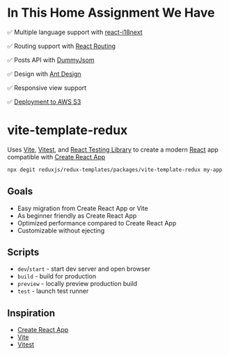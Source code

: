 # In This Home Assignment We Have

✅ Multiple language support with [react-i18next](https://react.i18next.com/)

✅ Routing support with [React Routing](https://reactrouter.com/en/main)

✅ Posts API with [DummyJsom](https://dummyjson.com/)

✅ Design with [Ant Design](https://ant.design/)

✅ Responsive view support

✅ [Deployment to AWS S3](https://esh-blog.s3.eu-west-1.amazonaws.com/index.html)


# vite-template-redux

Uses [Vite](https://vitejs.dev/), [Vitest](https://vitest.dev/), and [React Testing Library](https://github.com/testing-library/react-testing-library) to create a modern [React](https://react.dev/) app compatible with [Create React App](https://create-react-app.dev/)

```sh
npx degit reduxjs/redux-templates/packages/vite-template-redux my-app
```

## Goals

- Easy migration from Create React App or Vite
- As beginner friendly as Create React App
- Optimized performance compared to Create React App
- Customizable without ejecting

## Scripts

- `dev`/`start` - start dev server and open browser
- `build` - build for production
- `preview` - locally preview production build
- `test` - launch test runner

## Inspiration

- [Create React App](https://github.com/facebook/create-react-app/tree/main/packages/cra-template)
- [Vite](https://github.com/vitejs/vite/tree/main/packages/create-vite/template-react)
- [Vitest](https://github.com/vitest-dev/vitest/tree/main/examples/react-testing-lib)

